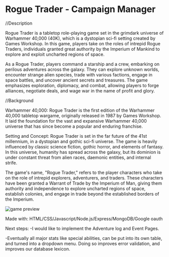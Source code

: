 # Rogue Trader - Campaign Manager

//Description

Rogue Trader is a tabletop role-playing game set in the grimdark universe of Warhammer 40,000 (40K), which is a dystopian sci-fi setting created by Games Workshop. In this game, players take on the roles of intrepid Rogue Traders, individuals granted great authority by the Imperium of Mankind to explore and exploit uncharted regions of space.

As a Rogue Trader, players command a starship and a crew, embarking on perilous adventures across the galaxy. They can explore unknown worlds, encounter strange alien species, trade with various factions, engage in space battles, and uncover ancient secrets and treasures. The game emphasizes exploration, diplomacy, and combat, allowing players to forge alliances, negotiate deals, and wage war in the name of profit and glory.

//Background

Warhammer 40,000: Rogue Trader is the first edition of the Warhammer 40,000 tabletop wargame, originally released in 1987 by Games Workshop. It laid the foundation for the vast and expansive Warhammer 40,000 universe that has since become a popular and enduring franchise.

Setting and Concept:
Rogue Trader is set in the far future of the 41st millennium, in a dystopian and gothic sci-fi universe. The game is heavily influenced by classic science fiction, gothic horror, and elements of fantasy. In this universe, humanity has spread across the galaxy, but its dominion is under constant threat from alien races, daemonic entities, and internal strife.

The game's name, "Rogue Trader," refers to the player characters who take on the role of intrepid explorers, adventurers, and traders. These characters have been granted a Warrant of Trade by the Imperium of Man, giving them authority and independence to explore uncharted regions of space, establish colonies, and engage in trade beyond the established borders of the Imperium.

![game preview](https://tinyurl.com/Peorko)

Made with: HTML/CSS/Javascript/Node.js/Express/MongoDB/Google oauth



Next steps:
-I would like to implement the Adventure log and Event Pages.

-Eventually all major stats like special abilities, can be put into its own table, and turned into a dropdown menu. Doing so improves error validation, and improves our database lexicon.